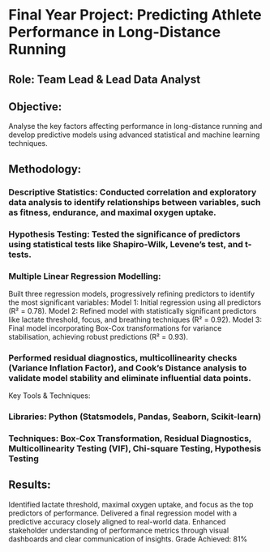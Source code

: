 # Final Year Project: Predicting Athlete Performance in Long-Distance Running
## Role: Team Lead & Lead Data Analyst

## Objective:
Analyse the key factors affecting performance in long-distance running and develop predictive models using advanced statistical and machine learning techniques.

## Methodology:

### Descriptive Statistics: Conducted correlation and exploratory data analysis to identify relationships between variables, such as fitness, endurance, and maximal oxygen uptake.
### Hypothesis Testing: Tested the significance of predictors using statistical tests like Shapiro-Wilk, Levene’s test, and t-tests.
### Multiple Linear Regression Modelling:
Built three regression models, progressively refining predictors to identify the most significant variables:
Model 1: Initial regression using all predictors (R² = 0.78).
Model 2: Refined model with statistically significant predictors like lactate threshold, focus, and breathing techniques (R² = 0.92).
Model 3: Final model incorporating Box-Cox transformations for variance stabilisation, achieving robust predictions (R² = 0.93).
### Performed residual diagnostics, multicollinearity checks (Variance Inflation Factor), and Cook’s Distance analysis to validate model stability and eliminate influential data points.
Key Tools & Techniques:

### Libraries: Python (Statsmodels, Pandas, Seaborn, Scikit-learn)
### Techniques: Box-Cox Transformation, Residual Diagnostics, Multicollinearity Testing (VIF), Chi-square Testing, Hypothesis Testing
## Results:

Identified lactate threshold, maximal oxygen uptake, and focus as the top predictors of performance.
Delivered a final regression model with a predictive accuracy closely aligned to real-world data.
Enhanced stakeholder understanding of performance metrics through visual dashboards and clear communication of insights.
Grade Achieved: 81%
